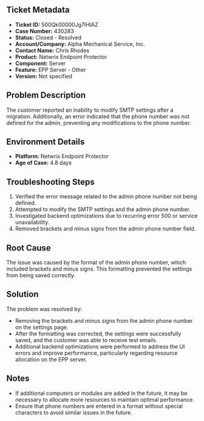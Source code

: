 ## Ticket Metadata
- **Ticket ID:** 500Qk00000Jg7IHIAZ
- **Case Number:** 430283
- **Status:** Closed - Resolved
- **Account/Company:** Alpha Mechanical Service, Inc.
- **Contact Name:** Chris Rhodes
- **Product:** Netwrix Endpoint Protector
- **Component:** Server
- **Feature:** EPP Server - Other
- **Version:** Not specified

## Problem Description
The customer reported an inability to modify SMTP settings after a migration. Additionally, an error indicated that the phone number was not defined for the admin, preventing any modifications to the phone number.

## Environment Details
- **Platform:** Netwrix Endpoint Protector
- **Age of Case:** 4.8 days

## Troubleshooting Steps
1. Verified the error message related to the admin phone number not being defined.
2. Attempted to modify the SMTP settings and the admin phone number.
3. Investigated backend optimizations due to recurring error 500 or service unavailability.
4. Removed brackets and minus signs from the admin phone number field.

## Root Cause
The issue was caused by the format of the admin phone number, which included brackets and minus signs. This formatting prevented the settings from being saved correctly.

## Solution
The problem was resolved by:
- Removing the brackets and minus signs from the admin phone number on the settings page.
- After the formatting was corrected, the settings were successfully saved, and the customer was able to receive test emails.
- Additional backend optimizations were performed to address the UI errors and improve performance, particularly regarding resource allocation on the EPP server.

## Notes
- If additional computers or modules are added in the future, it may be necessary to allocate more resources to maintain optimal performance.
- Ensure that phone numbers are entered in a format without special characters to avoid similar issues in the future.
